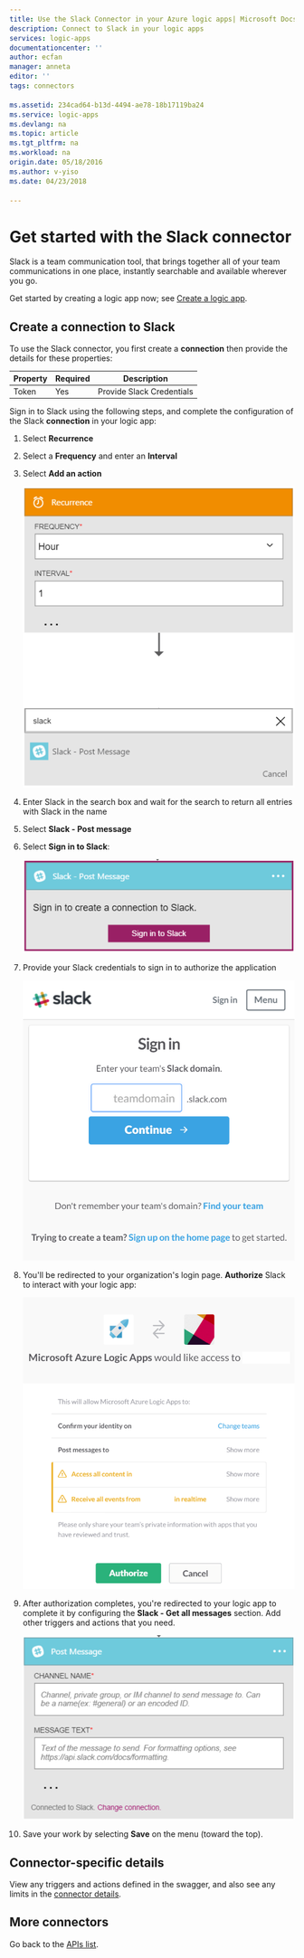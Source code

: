 ```yaml
---
title: Use the Slack Connector in your Azure logic apps| Microsoft Docs
description: Connect to Slack in your logic apps
services: logic-apps
documentationcenter: ''
author: ecfan
manager: anneta
editor: ''
tags: connectors

ms.assetid: 234cad64-b13d-4494-ae78-18b17119ba24
ms.service: logic-apps
ms.devlang: na
ms.topic: article
ms.tgt_pltfrm: na
ms.workload: na
origin.date: 05/18/2016
ms.author: v-yiso
ms.date: 04/23/2018

---
```

# Get started with the Slack connector
Slack is a team communication tool, that brings together all of your team communications in one place, instantly searchable and available wherever you go. 

Get started by creating a logic app now; see [Create a logic app](../logic-apps/quickstart-create-first-logic-app-workflow.md).

## Create a connection to Slack
To use the Slack connector, you first create a **connection** then provide the details for these properties: 

| Property | Required | Description |
| --- | --- | --- |
| Token |Yes |Provide Slack Credentials |

Sign in to Slack using the following steps, and complete the configuration of the Slack **connection** in your logic app:

1. Select **Recurrence**
2. Select a **Frequency** and enter an **Interval**
3. Select **Add an action**  

   ![Configure Slack][1]  
   
4. Enter Slack in the search box and wait for the search to return all entries with Slack in the name
5. Select **Slack - Post message**
6. Select **Sign in to Slack**:  

   ![Configure Slack][2]
   
7. Provide your Slack credentials to sign in to authorize the  application  
  
   ![Configure Slack][3]  
   
8. You'll be redirected to your organization's login page. **Authorize** Slack to interact with your logic app:   
   
   ![Configure Slack][5] 
   
9. After authorization completes, you're redirected to your logic app to complete it by configuring the **Slack - Get all messages** section. Add other triggers and actions that you need.  

   ![Configure Slack][6]
   
10. Save your work by selecting **Save** on the menu (toward the top).

## Connector-specific details

View any triggers and actions defined in the swagger, and also see any limits in the [connector details](/connectors/slack/).

## More connectors
Go back to the [APIs list](apis-list.md).

[1]: ./media/connectors-create-api-slack/connectionconfig1.png
[2]: ./media/connectors-create-api-slack/connectionconfig2.png 
[3]: ./media/connectors-create-api-slack/connectionconfig3.png
[4]: ./media/connectors-create-api-slack/connectionconfig4.png
[5]: ./media/connectors-create-api-slack/connectionconfig5.png
[6]: ./media/connectors-create-api-slack/connectionconfig6.png
